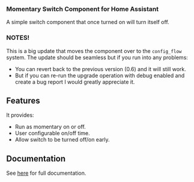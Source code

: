 ### Momentary Switch Component for Home Assistant
A simple switch component that once turned on will turn itself off. 

### NOTES!
This is a big update that moves the component over to the `config_flow`
system. The update should be seamless but if you run into any problems:

- You can revert back to the previous version (0.6) and it will still work.
- But if you can re-run the upgrade operation with debug enabled and create a
  bug report I would greatly appreciate it.

## Features
It provides:
* Run as momentary on or off.
* User configurable on/off time.
* Allow switch to be turned off/on early.

## Documentation
See [here](https://github.com/twrecked/hass-momentary/blob/master/README.md) for full documentation.
